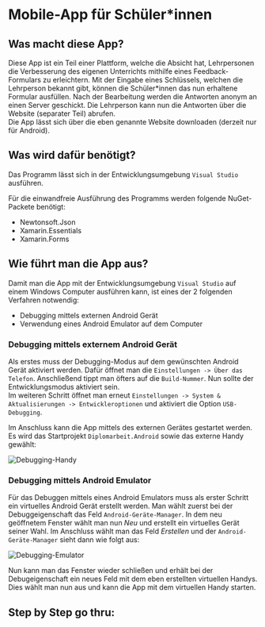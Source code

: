 # Mobile-App für Schüler*innen

## Was macht diese App?

Diese App ist ein Teil einer Plattform, welche die Absicht hat, Lehrpersonen die Verbesserung des eigenen Unterrichts mithilfe eines Feedback-Formulars zu erleichtern. Mit der Eingabe eines Schlüssels, welchen die Lehrperson bekannt gibt, können die Schüler\*innen das nun erhaltene Formular ausfüllen. Nach der Bearbeitung werden die Antworten anonym an einen Server geschickt. Die Lehrperson kann nun die Antworten über die Website (separater Teil) abrufen.  
Die App lässt sich über die eben genannte Website downloaden (derzeit nur für Android).

## Was wird dafür benötigt?

Das Programm lässt sich in der Entwicklungsumgebung `Visual Studio` ausführen.  

Für die einwandfreie Ausführung des Programms werden folgende NuGet-Packete benötigt:
 - Newtonsoft.Json
 - Xamarin.Essentials
 - Xamarin.Forms

## Wie führt man die App aus?

Damit man die App mit der Entwicklungsumgebung `Visual Studio` auf einem Windows Computer ausführen kann, ist eines der 2 folgenden Verfahren notwendig:
 - Debugging mittels externen Android Gerät
 - Verwendung eines Android Emulator auf dem Computer

### Debugging mittels externem Android Gerät

Als erstes muss der Debugging-Modus auf dem gewünschten Android Gerät aktiviert werden. Dafür öffnet man die `Einstellungen -> Über das Telefon`. Anschließend tippt man öfters auf die `Build-Nummer`. Nun sollte der Entwicklungsmodus aktiviert sein.  
Im weiteren Schritt öffnet man erneut `Einstellungen -> System & Aktualisierungen -> Entwickleroptionen` und aktiviert die Option `USB-Debugging`.  

Im Anschluss kann die App mittels des externen Gerätes gestartet werden. Es wird das Startprojekt `Diplomarbeit.Android` sowie das externe Handy gewählt:  

![Debugging-Handy](https://user-images.githubusercontent.com/56593280/151257740-bc127d0a-6db5-4d66-a5ca-2c30c3d98dad.jpg)


### Debugging mittels Android Emulator

Für das Debuggen mittels eines Android Emulators muss als erster Schritt ein virtuelles Android Gerät erstellt werden. Man wählt zuerst bei der Debuggeigenschaft das Feld `Android-Geräte-Manager`. In dem neu geöffnetem Fenster wählt man nun *Neu* und erstellt ein virtuelles Gerät seiner Wahl. Im Anschluss wählt man das Feld *Erstellen* und der `Android-Geräte-Manager` sieht dann wie folgt aus:  

![Debugging-Emulator](https://user-images.githubusercontent.com/56593280/151258821-625cfc40-c5f8-47cd-a578-a9df8c2a6dee.jpg)

Nun kann man das Fenster wieder schließen und erhält bei der Debugeigenschaft ein neues Feld mit dem eben erstellten virtuellen Handys. Dies wählt man nun aus und kann die App mit dem virtuellen Handy starten.

## Step by Step go thru:

